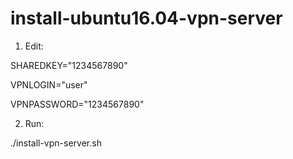 # install-ubuntu16.04-vpn-server

1. Edit:

SHAREDKEY="1234567890"

VPNLOGIN="user"

VPNPASSWORD="1234567890"


2. Run:

./install-vpn-server.sh
